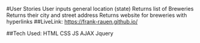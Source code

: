 #User Stories
User inputs general location (state)
Returns list of Breweries
Returns their city and street address
Returns website for breweries with hyperlinks
##LiveLink: 
https://frank-rauen.github.io/

##Tech Used:
HTML
CSS
JS
AJAX
Jquery

